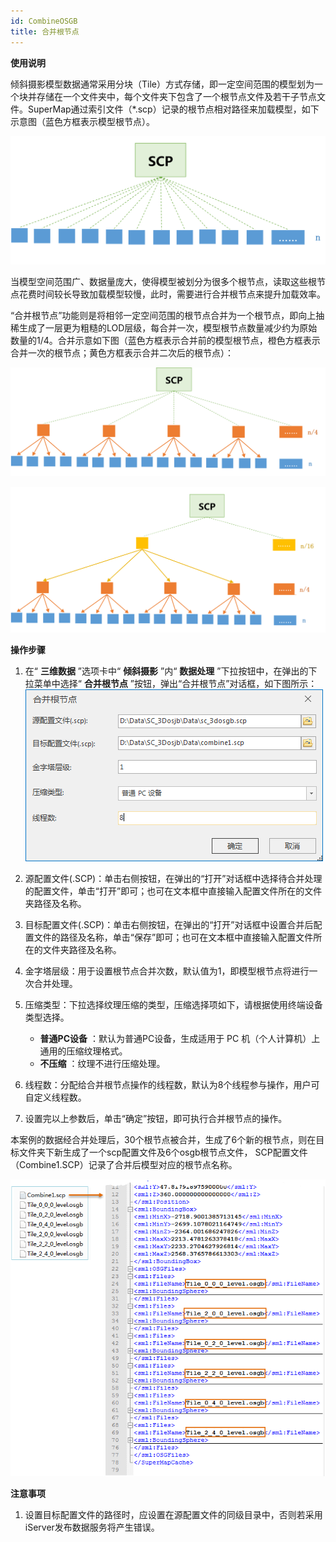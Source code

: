 ```yaml
---
id: CombineOSGB
title: 合并根节点
---
```

**使用说明**

倾斜摄影模型数据通常采用分块（Tile）方式存储，即一定空间范围的模型划为一个块并存储在一个文件夹中，每个文件夹下包含了一个根节点文件及若干子节点文件。SuperMap通过索引文件（*.scp）记录的根节点相对路径来加载模型，如下示意图（蓝色方框表示模型根节点）。

![图：合并前](../img/CombineOSGB_before.png)  

  
当模型空间范围广、数据量庞大，使得模型被划分为很多个根节点，读取这些根节点花费时间较长导致加载模型较慢，此时，需要进行合并根节点来提升加载效率。

“合并根节点”功能则是将相邻一定空间范围的根节点合并为一个根节点，即向上抽稀生成了一层更为粗糙的LOD层级，每合并一次，模型根节点数量减少约为原始数量的1/4。合并示意如下图（蓝色方框表示合并前的模型根节点，橙色方框表示合并一次的根节点；黄色方框表示合并二次后的根节点）：

![图：根节点合并一次](../img/CombineOSGB_One.png)  

![图：根节点合并两次](../img/CombineOSGB_Two.png)  

**操作步骤**

  1. 在“ **三维数据** ”选项卡中“ **倾斜摄影** ”内“ **数据处理** ”下拉按钮中，在弹出的下拉菜单中选择“ **合并根节点** ”按钮，弹出“合并根节点”对话框，如下图所示：  
![图：“合并根节点”对话框](../img/CombineOSGB_Dialog.png)  

  2. 源配置文件(.SCP)：单击右侧按钮，在弹出的“打开”对话框中选择待合并处理的配置文件，单击“打开”即可；也可在文本框中直接输入配置文件所在的文件夹路径及名称。
  3. 目标配置文件(.SCP)：单击右侧按钮，在弹出的“打开”对话框中设置合并后配置文件的路径及名称，单击“保存”即可；也可在文本框中直接输入配置文件所在的文件夹路径及名称。
  4. 金字塔层级：用于设置根节点合并次数，默认值为1，即模型根节点将进行一次合并处理。
  5. 压缩类型：下拉选择纹理压缩的类型，压缩选择项如下，请根据使用终端设备类型选择。 
       * **普通PC设备** ：默认为普通PC设备，生成适用于 PC 机（个人计算机）上通用的压缩纹理格式。
       * **不压缩** ：纹理不进行压缩处理。
  6. 线程数：分配给合并根节点操作的线程数，默认为8个线程参与操作，用户可自定义线程数。
  7. 设置完以上参数后，单击“确定”按钮，即可执行合并根节点的操作。

本案例的数据经合并处理后，30个根节点被合并，生成了6个新的根节点，则在目标文件夹下新生成了一个scp配置文件及6个osgb根节点文件，
SCP配置文件（Combine1.SCP）记录了合并后模型对应的根节点名称。

![图：合并根节点操作结果](../img/CombineOSGB1_Result.png)  
  
**注意事项**

  1. 设置目标配置文件的路径时，应设置在源配置文件的同级目录中，否则若采用iServer发布数据服务将产生错误。

 

